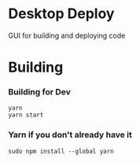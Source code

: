 # Desktop Deploy
GUI for building and deploying code

# Building

### Building for Dev
```
yarn
yarn start
```

### Yarn if you don't already have it
```
sudo npm install --global yarn
```

